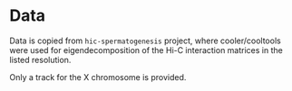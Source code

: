 # Data

Data is copied from `hic-spermatogenesis` project, where cooler/cooltools were used for eigendecomposition of the Hi-C interaction matrices in the listed resolution.

Only a track for the X chromosome is provided. 